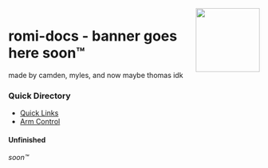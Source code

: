 <img align="right" src="https://static.wixstatic.com/media/dee7b6_267dd04aa514453fba1c74195a638c09~mv2.png/v1/fill/w_512,h_512,al_c,q_85,usm_0.66_1.00_0.01,enc_auto/imageedit_3_9641861325.png" width="128">

# romi-docs - banner goes here soon:tm:

made by camden, myles, and now maybe thomas idk

### Quick Directory

- [Quick Links](https://github.com/camden-git/romi-docs/blob/main/links.md)
- [Arm Control](https://github.com/camden-git/romi-docs/blob/main/arm.md)

#### Unfinished
*soon:tm:*
